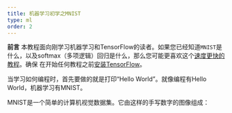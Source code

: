 ```yaml
---
title: 机器学习初学之MNIST
type: ml
order: 2
---
```


**前言**
本教程面向刚学习机器学习和TensorFlow的读者。如果您已经知道`MNIST`是什么，以及softmax（多项逻辑）回归是什么，那么您可能更喜欢这个[速度更快的教程](/ml/tensorflow/deep-mnist.html)。确保 在开始任何教程之前[安装TensorFlow](https://www.tensorflow.org/versions/master/install/)。

当学习如何编程时，首先要做的就是打印“Hello World”。就像编程有Hello World，机器学习有MNIST。

MNIST是一个简单的计算机视觉数据集。它由这样的手写数字的图像组成：